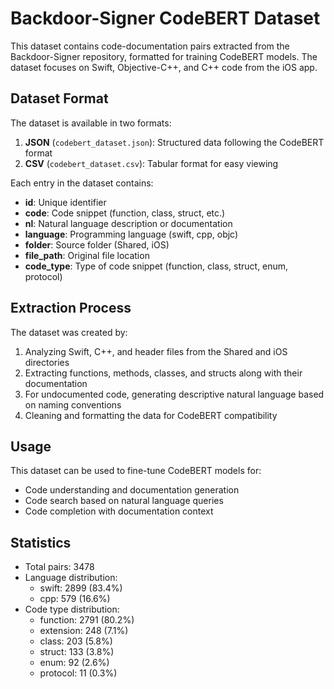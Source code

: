 # Backdoor-Signer CodeBERT Dataset

This dataset contains code-documentation pairs extracted from the Backdoor-Signer repository, formatted for training CodeBERT models. The dataset focuses on Swift, Objective-C++, and C++ code from the iOS app.

## Dataset Format

The dataset is available in two formats:

1. **JSON** (`codebert_dataset.json`): Structured data following the CodeBERT format
2. **CSV** (`codebert_dataset.csv`): Tabular format for easy viewing

Each entry in the dataset contains:
- **id**: Unique identifier
- **code**: Code snippet (function, class, struct, etc.)
- **nl**: Natural language description or documentation
- **language**: Programming language (swift, cpp, objc)
- **folder**: Source folder (Shared, iOS)
- **file_path**: Original file location
- **code_type**: Type of code snippet (function, class, struct, enum, protocol)

## Extraction Process

The dataset was created by:
1. Analyzing Swift, C++, and header files from the Shared and iOS directories
2. Extracting functions, methods, classes, and structs along with their documentation
3. For undocumented code, generating descriptive natural language based on naming conventions
4. Cleaning and formatting the data for CodeBERT compatibility

## Usage

This dataset can be used to fine-tune CodeBERT models for:
- Code understanding and documentation generation
- Code search based on natural language queries
- Code completion with documentation context

## Statistics

- Total pairs: 3478
- Language distribution:
  - swift: 2899 (83.4%)
  - cpp: 579 (16.6%)
- Code type distribution:
  - function: 2791 (80.2%)
  - extension: 248 (7.1%)
  - class: 203 (5.8%)
  - struct: 133 (3.8%)
  - enum: 92 (2.6%)
  - protocol: 11 (0.3%)
